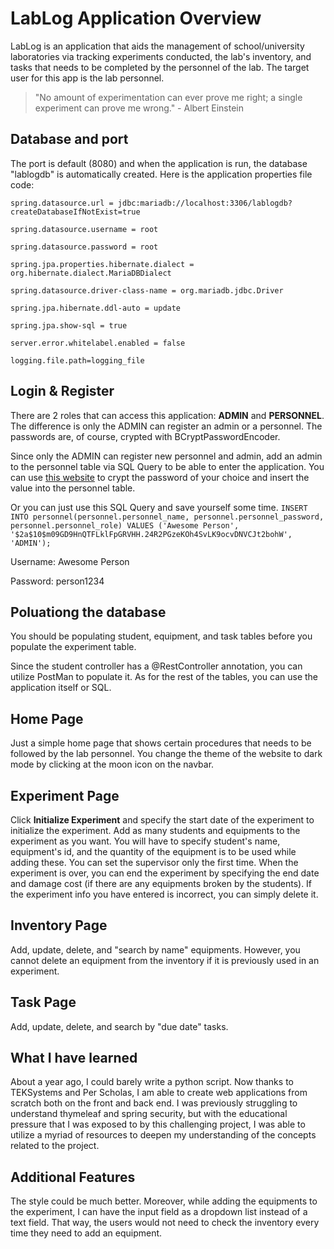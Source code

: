 # LabLog Application Overview

LabLog is an application that aids the management of school/university laboratories via tracking experiments conducted, the lab's inventory, and tasks that needs to be completed by the personnel of the lab. The target user for this app is the lab personnel.

> "No amount of experimentation can ever prove me right; a single experiment can prove me wrong." - Albert Einstein

## Database and port

The port is default (8080) and when the application is run, the database "lablogdb" is automatically created. Here is the application properties file code:

`spring.datasource.url = jdbc:mariadb://localhost:3306/lablogdb?createDatabaseIfNotExist=true`

`spring.datasource.username = root`

`spring.datasource.password = root`

`spring.jpa.properties.hibernate.dialect = org.hibernate.dialect.MariaDBDialect`

`spring.datasource.driver-class-name = org.mariadb.jdbc.Driver`

`spring.jpa.hibernate.ddl-auto = update`

`spring.jpa.show-sql = true`

`server.error.whitelabel.enabled = false`

`logging.file.path=logging_file`

## Login & Register

There are 2 roles that can access this application: **ADMIN** and **PERSONNEL**. The difference is only the ADMIN can register an admin or a personnel.
The passwords are, of course, crypted with BCryptPasswordEncoder.

Since only the ADMIN can register new personnel and admin, add an admin to the personnel table via SQL Query to be able to enter the application.
You can use [this website](https://www.browserling.com/tools/bcrypt) to crypt the password of your choice and insert the value into the personnel table.

Or you can just use this SQL Query and save yourself some time.
`INSERT INTO personnel(personnel.personnel_name, personnel.personnel_password, personnel.personnel_role) VALUES ('Awesome Person', '$2a$10$m09GD9HnQTFLklFpGRVHH.24R2PGzeKOh4SvLK9ocvDNVCJt2bohW', 'ADMIN');`

Username: Awesome Person

Password: person1234

## Poluationg the database

You should be populating student, equipment, and task tables before you populate the experiment
table.

Since the student controller has a @RestController annotation, you can utilize PostMan to populate it. As for the rest of the tables, you can use the application itself or SQL.

## Home Page

Just a simple home page that shows certain procedures that needs to be followed by the lab personnel. You change the theme of the website to dark mode by clicking at the moon icon on the navbar.

## Experiment Page

Click **Initialize Experiment** and specify the start date of the experiment to initialize the experiment. Add as many students and equipments to the experiment as you want. You will have to specify student's name, equipment's id, and the quantity of the equipment is to be used while adding these. You can set the supervisor only the first time. When the experiment is over, you can end the experiment by specifying the end date and damage cost (if there are any equipments broken by the students). If the experiment info you have entered is incorrect, you can simply delete it.

## Inventory Page
Add, update, delete, and "search by name" equipments. However, you cannot delete an equipment from the inventory if it is previously used in an experiment.

## Task Page
Add, update, delete, and search by "due date" tasks.


## What I have learned
About a year ago, I could barely write a python script. Now thanks to TEKSystems and Per Scholas, I am able to create web applications from scratch both on the front and back end. I was previously struggling to understand thymeleaf and spring security, but with the educational pressure that I was exposed to by this challenging project, I was able to utilize a myriad of resources to deepen my understanding of the concepts related to the project.

## Additional Features
The style could be much better. Moreover, while adding the equipments to the experiment, I can have the input field as a dropdown list instead of a text field. That way, the users would not need to check the inventory every time they need to add an equipment.
